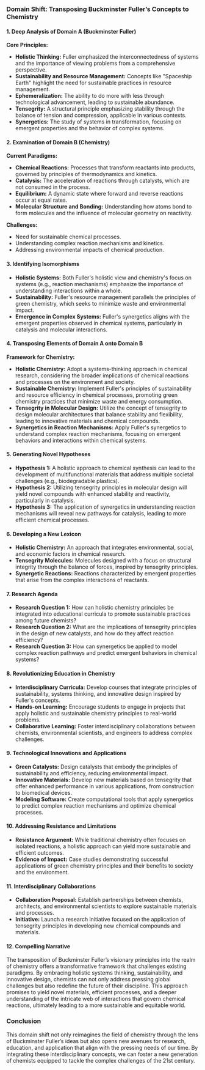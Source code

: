 ### Domain Shift: Transposing Buckminster Fuller’s Concepts to Chemistry

#### 1. Deep Analysis of Domain A (Buckminster Fuller)

**Core Principles:**
- **Holistic Thinking:** Fuller emphasized the interconnectedness of systems and the importance of viewing problems from a comprehensive perspective.
- **Sustainability and Resource Management:** Concepts like "Spaceship Earth" highlight the need for sustainable practices in resource management.
- **Ephemeralization:** The ability to do more with less through technological advancement, leading to sustainable abundance.
- **Tensegrity:** A structural principle emphasizing stability through the balance of tension and compression, applicable in various contexts.
- **Synergetics:** The study of systems in transformation, focusing on emergent properties and the behavior of complex systems.

#### 2. Examination of Domain B (Chemistry)

**Current Paradigms:**
- **Chemical Reactions:** Processes that transform reactants into products, governed by principles of thermodynamics and kinetics.
- **Catalysis:** The acceleration of reactions through catalysts, which are not consumed in the process.
- **Equilibrium:** A dynamic state where forward and reverse reactions occur at equal rates.
- **Molecular Structure and Bonding:** Understanding how atoms bond to form molecules and the influence of molecular geometry on reactivity.

**Challenges:**
- Need for sustainable chemical processes.
- Understanding complex reaction mechanisms and kinetics.
- Addressing environmental impacts of chemical production.

#### 3. Identifying Isomorphisms

- **Holistic Systems:** Both Fuller's holistic view and chemistry's focus on systems (e.g., reaction mechanisms) emphasize the importance of understanding interactions within a whole.
- **Sustainability:** Fuller's resource management parallels the principles of green chemistry, which seeks to minimize waste and environmental impact.
- **Emergence in Complex Systems:** Fuller's synergetics aligns with the emergent properties observed in chemical systems, particularly in catalysis and molecular interactions.

#### 4. Transposing Elements of Domain A onto Domain B

**Framework for Chemistry:**
- **Holistic Chemistry:** Adopt a systems-thinking approach in chemical research, considering the broader implications of chemical reactions and processes on the environment and society.
- **Sustainable Chemistry:** Implement Fuller's principles of sustainability and resource efficiency in chemical processes, promoting green chemistry practices that minimize waste and energy consumption.
- **Tensegrity in Molecular Design:** Utilize the concept of tensegrity to design molecular architectures that balance stability and flexibility, leading to innovative materials and chemical compounds.
- **Synergetics in Reaction Mechanisms:** Apply Fuller's synergetics to understand complex reaction mechanisms, focusing on emergent behaviors and interactions within chemical systems.

#### 5. Generating Novel Hypotheses

- **Hypothesis 1:** A holistic approach to chemical synthesis can lead to the development of multifunctional materials that address multiple societal challenges (e.g., biodegradable plastics).
- **Hypothesis 2:** Utilizing tensegrity principles in molecular design will yield novel compounds with enhanced stability and reactivity, particularly in catalysis.
- **Hypothesis 3:** The application of synergetics in understanding reaction mechanisms will reveal new pathways for catalysis, leading to more efficient chemical processes.

#### 6. Developing a New Lexicon

- **Holistic Chemistry:** An approach that integrates environmental, social, and economic factors in chemical research.
- **Tensegrity Molecules:** Molecules designed with a focus on structural integrity through the balance of forces, inspired by tensegrity principles.
- **Synergetic Reactions:** Reactions characterized by emergent properties that arise from the complex interactions of reactants.

#### 7. Research Agenda

- **Research Question 1:** How can holistic chemistry principles be integrated into educational curricula to promote sustainable practices among future chemists?
- **Research Question 2:** What are the implications of tensegrity principles in the design of new catalysts, and how do they affect reaction efficiency?
- **Research Question 3:** How can synergetics be applied to model complex reaction pathways and predict emergent behaviors in chemical systems?

#### 8. Revolutionizing Education in Chemistry

- **Interdisciplinary Curricula:** Develop courses that integrate principles of sustainability, systems thinking, and innovative design inspired by Fuller's concepts.
- **Hands-on Learning:** Encourage students to engage in projects that apply holistic and sustainable chemistry principles to real-world problems.
- **Collaborative Learning:** Foster interdisciplinary collaborations between chemists, environmental scientists, and engineers to address complex challenges.

#### 9. Technological Innovations and Applications

- **Green Catalysts:** Design catalysts that embody the principles of sustainability and efficiency, reducing environmental impact.
- **Innovative Materials:** Develop new materials based on tensegrity that offer enhanced performance in various applications, from construction to biomedical devices.
- **Modeling Software:** Create computational tools that apply synergetics to predict complex reaction mechanisms and optimize chemical processes.

#### 10. Addressing Resistance and Limitations

- **Resistance Argument:** While traditional chemistry often focuses on isolated reactions, a holistic approach can yield more sustainable and efficient outcomes.
- **Evidence of Impact:** Case studies demonstrating successful applications of green chemistry principles and their benefits to society and the environment.

#### 11. Interdisciplinary Collaborations

- **Collaboration Proposal:** Establish partnerships between chemists, architects, and environmental scientists to explore sustainable materials and processes.
- **Initiative:** Launch a research initiative focused on the application of tensegrity principles in developing new chemical compounds and materials.

#### 12. Compelling Narrative

The transposition of Buckminster Fuller’s visionary principles into the realm of chemistry offers a transformative framework that challenges existing paradigms. By embracing holistic systems thinking, sustainability, and innovative design, chemists can not only address pressing global challenges but also redefine the future of their discipline. This approach promises to yield novel materials, efficient processes, and a deeper understanding of the intricate web of interactions that govern chemical reactions, ultimately leading to a more sustainable and equitable world. 

### Conclusion
This domain shift not only reimagines the field of chemistry through the lens of Buckminster Fuller’s ideas but also opens new avenues for research, education, and application that align with the pressing needs of our time. By integrating these interdisciplinary concepts, we can foster a new generation of chemists equipped to tackle the complex challenges of the 21st century.